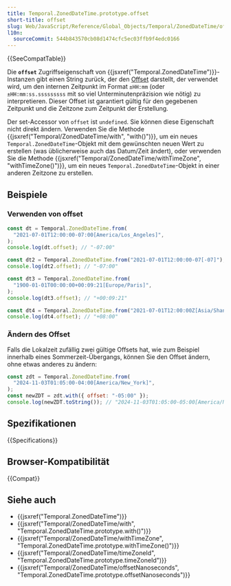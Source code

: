 ```yaml
---
title: Temporal.ZonedDateTime.prototype.offset
short-title: offset
slug: Web/JavaScript/Reference/Global_Objects/Temporal/ZonedDateTime/offset
l10n:
  sourceCommit: 544b843570cb08d1474cfc5ec03ffb9f4edc0166
---
```


{{SeeCompatTable}}

Die **`offset`** Zugriffseigenschaft von {{jsxref("Temporal.ZonedDateTime")}}-Instanzen gibt einen String zurück, der den [Offset](/de/docs/Web/JavaScript/Reference/Global_Objects/Temporal/ZonedDateTime#time_zones_and_offsets) darstellt, der verwendet wird, um den internen Zeitpunkt im Format `±HH:mm` (oder `±HH:mm:ss.sssssssss` mit so viel Unterminutenpräzision wie nötig) zu interpretieren. Dieser Offset ist garantiert gültig für den gegebenen Zeitpunkt und die Zeitzone zum Zeitpunkt der Erstellung.

Der set-Accessor von `offset` ist `undefined`. Sie können diese Eigenschaft nicht direkt ändern. Verwenden Sie die Methode {{jsxref("Temporal/ZonedDateTime/with", "with()")}}, um ein neues `Temporal.ZonedDateTime`-Objekt mit dem gewünschten neuen Wert zu erstellen (was üblicherweise auch das Datum/Zeit ändert), oder verwenden Sie die Methode {{jsxref("Temporal/ZonedDateTime/withTimeZone", "withTimeZone()")}}, um ein neues `Temporal.ZonedDateTime`-Objekt in einer anderen Zeitzone zu erstellen.

## Beispiele

### Verwenden von offset

```js
const dt = Temporal.ZonedDateTime.from(
  "2021-07-01T12:00:00-07:00[America/Los_Angeles]",
);
console.log(dt.offset); // "-07:00"

const dt2 = Temporal.ZonedDateTime.from("2021-07-01T12:00:00-07[-07]");
console.log(dt2.offset); // "-07:00"

const dt3 = Temporal.ZonedDateTime.from(
  "1900-01-01T00:00:00+00:09:21[Europe/Paris]",
);
console.log(dt3.offset); // "+00:09:21"

const dt4 = Temporal.ZonedDateTime.from("2021-07-01T12:00:00Z[Asia/Shanghai]");
console.log(dt4.offset); // "+08:00"
```

### Ändern des Offset

Falls die Lokalzeit zufällig zwei gültige Offsets hat, wie zum Beispiel innerhalb eines Sommerzeit-Übergangs, können Sie den Offset ändern, ohne etwas anderes zu ändern:

```js
const zdt = Temporal.ZonedDateTime.from(
  "2024-11-03T01:05:00-04:00[America/New_York]",
);
const newZDT = zdt.with({ offset: "-05:00" });
console.log(newZDT.toString()); // "2024-11-03T01:05:00-05:00[America/New_York]"
```

## Spezifikationen

{{Specifications}}

## Browser-Kompatibilität

{{Compat}}

## Siehe auch

- {{jsxref("Temporal.ZonedDateTime")}}
- {{jsxref("Temporal/ZonedDateTime/with", "Temporal.ZonedDateTime.prototype.with()")}}
- {{jsxref("Temporal/ZonedDateTime/withTimeZone", "Temporal.ZonedDateTime.prototype.withTimeZone()")}}
- {{jsxref("Temporal/ZonedDateTime/timeZoneId", "Temporal.ZonedDateTime.prototype.timeZoneId")}}
- {{jsxref("Temporal/ZonedDateTime/offsetNanoseconds", "Temporal.ZonedDateTime.prototype.offsetNanoseconds")}}
